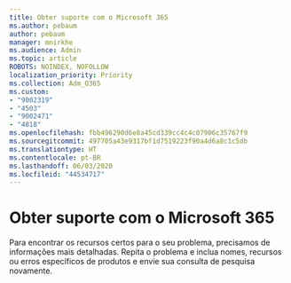 ```yaml
---
title: Obter suporte com o Microsoft 365
ms.author: pebaum
author: pebaum
manager: mnirkhe
ms.audience: Admin
ms.topic: article
ROBOTS: NOINDEX, NOFOLLOW
localization_priority: Priority
ms.collection: Adm_O365
ms.custom:
- "9002319"
- "4503"
- "9002471"
- "4818"
ms.openlocfilehash: fbb496290d6e8a45cd339cc4c4c07906c35767f9
ms.sourcegitcommit: 497705a43e9317bf1d7519223f90a4d6a8c1c5db
ms.translationtype: HT
ms.contentlocale: pt-BR
ms.lasthandoff: 06/03/2020
ms.locfileid: "44534717"
---
```

# <a name="get-support-with-microsoft-365"></a>Obter suporte com o Microsoft 365

Para encontrar os recursos certos para o seu problema, precisamos de informações mais detalhadas. Repita o problema e inclua nomes, recursos ou erros específicos de produtos e envie sua consulta de pesquisa novamente.

